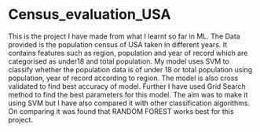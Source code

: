 # Census_evaluation_USA
This is the project I have made from what I learnt so far in ML.
The Data provided is the population census of USA taken in different years.
It contains features such as region, population and year of record which are categorised as under18 and total population.
My model uses SVM to classify whether the population data is of under 18 or total population using population, year of record according to region.
The model is also cross validated to find best accuracy of model.
Further I have used Grid Search method to find the best parameters for this model.
The aim was to make it using SVM but I have also compared it with other classification algorithms.
On comparing it was found that RANDOM FOREST works best for this project.
